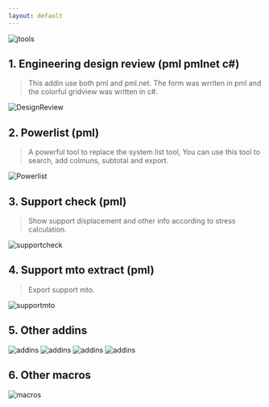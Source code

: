 ```yaml
---
layout: default
---
```

![jtools](/media/pdms-jtools].png)

## 1. Engineering design review (pml pmlnet c#)
> This addin use both pml and pml.net. The form was wrriten in pml and the colorful gridview was written in c#.

![DesignReview](/media/pdms-design_review.png)



## 2. Powerlist (pml)

> A powerful tool to replace the system list tool, You can use this tool to search, add colmuns, subtotal and export.

![Powerlist](/media/pdms-powerlist.png)


## 3. Support check (pml)

> Show support displacement and other info according to stress calculation.

![supportcheck](/media/pdms-supportcheck.png)

## 4. Support mto extract (pml)

> Export support mto.

![supportmto](/media/pdms-supportmto.png)

## 5. Other addins

![addins](/media/pdms-isodraft.png)
![addins](/media/pdms-isorevision.png)
![addins](/media/pdms-history.png)
![addins](/media/pdms-quicksection.png)

## 6. Other macros

![macros](/media/pdms-macros.png)